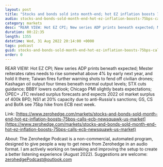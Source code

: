 ```yaml
---
layout: post
title: "Stocks and bonds sold into month-end; hot EZ inflation boosts 75bps calls from ECB - Newsquawk US Market Wrap"
audio: stocks-and-bonds-sold-month-end-hot-ez-inflation-boosts-75bps-calls-ecb-newsquawk-us-market-0
category: markets
desc: "REAR VIEW: Hot EZ CPI; New series ADP prints beneath expected; Mester reiterates rates needs to rise somewhat above 4% by early next year, and hold it there; Taiwan fires further warning shots to fend off civilian drones; Kashagan oil output four times beneath normal output levels; STX cuts guidance; BBBY lowers outlook; Chicago PMI slightly beats expectations; OPEC+ JTC revised surplus forecasts and expects 2022 oil market surplus of 400k BPD; NS1 at 20% capacity due to anti-Russia's sanctions; GS, CS and BofA see 75bp hike from ECB next week."
duration: 00:22:35
length: 1355
datetime: Wed, 31 Aug 2022 20:14:00 +0000
tags: podcast
guid: stocks-and-bonds-sold-month-end-hot-ez-inflation-boosts-75bps-calls-ecb-newsquawk-us-market-0
order: 0
---
```

REAR VIEW: Hot EZ CPI; New series ADP prints beneath expected; Mester reiterates rates needs to rise somewhat above 4% by early next year, and hold it there; Taiwan fires further warning shots to fend off civilian drones; Kashagan oil output four times beneath normal output levels; STX cuts guidance; BBBY lowers outlook; Chicago PMI slightly beats expectations; OPEC+ JTC revised surplus forecasts and expects 2022 oil market surplus of 400k BPD; NS1 at 20% capacity due to anti-Russia's sanctions; GS, CS and BofA see 75bp hike from ECB next week.

Link: [https://www.zerohedge.com/markets/stocks-and-bonds-sold-month-end-hot-ez-inflation-boosts-75bps-calls-ecb-newsquawk-us-market](https://www.zerohedge.com/markets/stocks-and-bonds-sold-month-end-hot-ez-inflation-boosts-75bps-calls-ecb-newsquawk-us-market)

About: The Zerohedge Podcast is a non-commercial, automated program, designed to give people a way to get news from Zerohedge in an audio format.  I am actively working on tweaking and improving the setup to create a better listening experience (August 2022).  Suggestions are welcome: [zerohedgePodcast@outlook.com](mailto:zerohedgePodcast@outlook.com)
